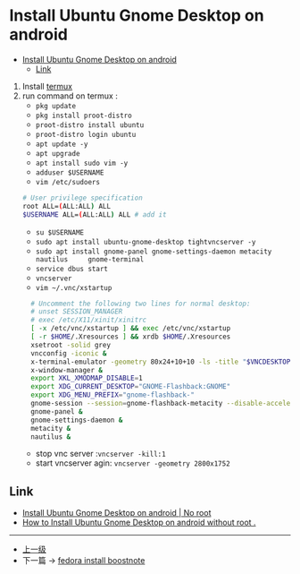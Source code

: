 # Install Ubuntu Gnome Desktop on android 


<!-- @import "[TOC]" {cmd="toc" depthFrom=1 depthTo=6 orderedList=false} -->

<!-- code_chunk_output -->

- [Install Ubuntu Gnome Desktop on android](#install-ubuntu-gnome-desktop-on-android)
  - [Link](#link)

<!-- /code_chunk_output -->

1. Install [termux](https://github.com/termux/termux-app/releases)
2. run command on termux :
    - `pkg update `
    - `pkg install proot-distro ` 
    - `proot-distro install ubuntu`
    - `proot-distro login ubuntu`
    - `apt update -y`
    - `apt upgrade`
    - `apt install sudo vim -y`
    - `adduser $USERNAME`
    - `vim /etc/sudoers`
    ```sh
    # User privilege specification 
    root ALL=(ALL:ALL) ALL 
    $USERNAME ALL=(ALL:ALL) ALL # add it 
    ```
    - `su $USERNAME`
    - `sudo apt install ubuntu-gnome-desktop tightvncserver -y`
    - `sudo apt install gnome-panel gnome-settings-daemon metacity nautilus     gnome-terminal`
    - `service dbus start`
    - `vncserver`
    - `vim ~/.vnc/xstartup`
    ```sh
      # Uncomment the following two lines for normal desktop:
      # unset SESSION_MANAGER
      # exec /etc/X11/xinit/xinitrc
      [ -x /etc/vnc/xstartup ] && exec /etc/vnc/xstartup
      [ -r $HOME/.Xresources ] && xrdb $HOME/.Xresources
      xsetroot -solid grey
      vncconfig -iconic &
      x-terminal-emulator -geometry 80x24+10+10 -ls -title "$VNCDESKTOP Desktop" &
      x-window-manager &
      export XKL_XMODMAP_DISABLE=1
      export XDG_CURRENT_DESKTOP="GNOME-Flashback:GNOME"
      export XDG_MENU_PREFIX="gnome-flashback-"
      gnome-session --session=gnome-flashback-metacity --disable-acceleration-check       --debug &
      gnome-panel &
      gnome-settings-daemon &
      metacity &
      nautilus &
    ```
    - stop vnc server :`vncserver -kill:1`
    - start vncserver agin: `vncserver -geometry 2800x1752`






## Link 
- [Install Ubuntu Gnome Desktop on android | No root](https://m.youtube.com/watch?v=sGgbRqmXtU4)
- [How to Install Ubuntu Gnome Desktop on android without root .](https://technical-bot.blogspot.com/2021/10/how-to-install-ubuntu-gnome-desktop-on.html)

---
- [上一级](README.md)
- 下一篇 -> [fedora install boostnote](boostnote.md)
